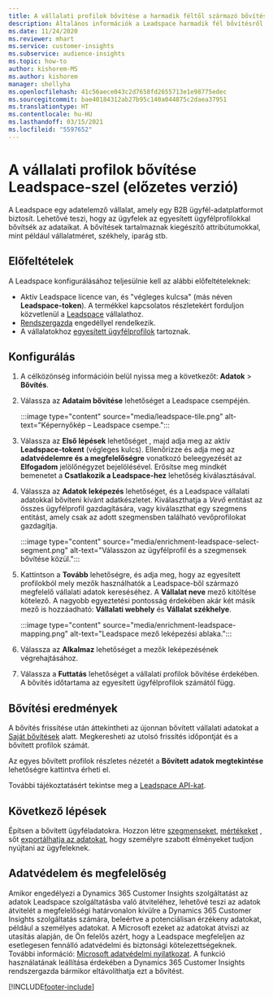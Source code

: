 ```yaml
---
title: A vállalati profilok bővítése a harmadik féltől származó bővítési Leadspace-szel
description: Általános információk a Leadspace harmadik fél bővítésről.
ms.date: 11/24/2020
ms.reviewer: mhart
ms.service: customer-insights
ms.subservice: audience-insights
ms.topic: how-to
author: kishorem-MS
ms.author: kishorem
manager: shellyha
ms.openlocfilehash: 41c56aece043c2d7658fd2655713e1e98775edec
ms.sourcegitcommit: bae40184312ab27b95c140a044875c2daea37951
ms.translationtype: HT
ms.contentlocale: hu-HU
ms.lasthandoff: 03/15/2021
ms.locfileid: "5597652"
---
```

# <a name="enrichment-of-company-profiles-with-leadspace-preview"></a>A vállalati profilok bővítése Leadspace-szel (előzetes verzió)

A Leadspace egy adatelemző vállalat, amely egy B2B ügyfél-adatplatformot biztosít. Lehetővé teszi, hogy az ügyfelek az egyesített ügyfélprofilokkal bővítsék az adataikat. A bővítések tartalmaznak kiegészítő attribútumokkal, mint például vállalatméret, székhely, iparág stb.

## <a name="prerequisites"></a>Előfeltételek

A Leadspace konfigurálásához teljesülnie kell az alábbi előfeltételeknek:

- Aktív Leadspace licence van, és "végleges kulcsa" (más néven **Leadspace-token**). A termékkel kapcsolatos részletekért forduljon közvetlenül a [Leadspace](https://www.leadspace.com/products/leadspace-on-demand/) vállalathoz.
- [Rendszergazda](permissions.md#administrator) engedéllyel rendelkezik.
- A vállalatokhoz [egyesített ügyfélprofilok](customer-profiles.md) tartoznak.

## <a name="configuration"></a>Konfigurálás

1. A célközönség információin belül nyissa meg a következőt: **Adatok** > **Bővítés**.

1. Válassza az **Adataim bővítése** lehetőséget a Leadspace csempéjén.

   :::image type="content" source="media/leadspace-tile.png" alt-text="Képernyőkép – Leadspace csempe.":::

1. Válassza az **Első lépések** lehetőséget , majd adja meg az aktív **Leadspace-tokent** (végleges kulcs). Ellenőrizze és adja meg az **adatvédelemre és a megfelelőségre** vonatkozó beleegyezését az **Elfogadom** jelölőnégyzet bejelölésével. Erősítse meg mindkét bemenetet a **Csatlakozik a Leadspace-hez** lehetőség kiválasztásával.

1. Válassza az **Adatok leképezés** lehetőséget, és a Leadspace vállalati adatokkal bővíteni kívánt adatkészletet. Kiválaszthatja a *Vevő* entitást az összes ügyfélprofil gazdagítására, vagy kiválaszthat egy szegmens entitást, amely csak az adott szegmensben található vevőprofilokat gazdagítja.

   :::image type="content" source="media/enrichment-leadspace-select-segment.png" alt-text="Válasszon az ügyfélprofil és a szegmensek bővítése közül.":::

1. Kattintson a **Tovább** lehetőségre, és adja meg, hogy az egyesített profilokból mely mezők használhatók a Leadspace-ből származó megfelelő vállalati adatok kereséséhez. A **Vállalat neve** mező kitöltése kötelező. A nagyobb egyeztetési pontosság érdekében akár két másik mező is hozzáadható: **Vállalati webhely** és **Vállalat székhelye**.

   :::image type="content" source="media/enrichment-leadspace-mapping.png" alt-text="Leadspace mező leképezési ablaka.":::
   
1. Válassza az **Alkalmaz** lehetőséget a mezők leképezésének végrehajtásához.

1. Válassza a **Futtatás** lehetőséget a vállalati profilok bővítése érdekében. A bővítés időtartama az egyesített ügyfélprofilok számától függ.

## <a name="enrichment-results"></a>Bővítési eredmények

A bővítés frissítése után áttekintheti az újonnan bővített vállalati adatokat a [Saját bővítések](enrichment-hub.md) alatt. Megkeresheti az utolsó frissítés időpontját és a bővített profilok számát.

Az egyes bővített profilok részletes nézetét a **Bővített adatok megtekintése** lehetőségre kattintva érheti el.

További tájékoztatásért tekintse meg a [Leadspace API-kat](https://support.leadspace.com/hc/en-us/sections/201997649-API).

## <a name="next-steps"></a>Következő lépések

Építsen a bővített ügyféladatokra. Hozzon létre [szegmenseket](segments.md), [mértékeket](measures.md) , sőt [exportálhatja az adatokat](export-destinations.md), hogy személyre szabott élményeket tudjon nyújtani az ügyfeleknek.

## <a name="data-privacy-and-compliance"></a>Adatvédelem és megfelelőség

Amikor engedélyezi a Dynamics 365 Customer Insights szolgáltatást az adatok Leadspace szolgáltatásba való átviteléhez, lehetővé teszi az adatok átvitelét a megfelelőségi határvonalon kívülre a Dynamics 365 Customer Insights szolgáltatás számára, beleértve a potenciálisan érzékeny adatokat, például a személyes adatokat. A Microsoft ezeket az adatokat átviszi az utasítás alapján, de Ön felelős azért, hogy a Leadspace megfeleljen az esetlegesen fennálló adatvédelmi és biztonsági kötelezettségeknek. További információ: [Microsoft adatvédelmi nyilatkozat](https://go.microsoft.com/fwlink/?linkid=396732).
A funkció használatának leállítása érdekében a Dynamics 365 Customer Insights rendszergazda bármikor eltávolíthatja ezt a bővítést.


[!INCLUDE[footer-include](../includes/footer-banner.md)]